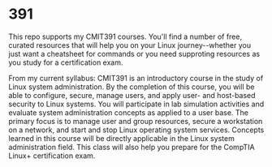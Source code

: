 # 391
This repo supports my CMIT391 courses. You'll find a number of free, curated resources that will help you on your Linux journey--whether you just want a cheatsheet for commands or you need supproting resources as you study for a certification exam.

From my current syllabus: CMIT391 is an introductory course in the study of Linux system administration. By the completion of this course, you will be able to configure, secure, manage users, and apply user- and host-based security to Linux systems. You will participate in lab simulation activities and evaluate system administration concepts as applied to a user base. The primary focus is to manage user and group resources, secure a workstation on a network, and start and stop Linux operating system services. Concepts learned in this course will be directly applicable in the Linux system administration field. This class will also help you prepare for the CompTIA Linux+ certification exam.
